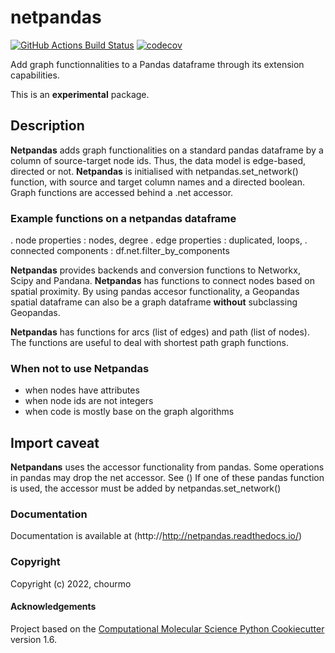 netpandas
==============================
[//]: # (Badges)
[![GitHub Actions Build Status](https://github.com/chourmo/netpandas/workflows/CI/badge.svg)](https://github.com/chourmo/netpandas/actions?query=workflow%3ACI)
[![codecov](https://codecov.io/gh/chourmo/netpandas/branch/master/graph/badge.svg)](https://codecov.io/gh/chourmo/netpandas/branch/master)


Add graph functionnalities to a Pandas dataframe through its extension capabilities.

This is an __experimental__ package.

## Description

**Netpandas** adds graph functionalities on a standard pandas dataframe by a column of source-target node ids. Thus, the data model is edge-based, directed or not.
**Netpandas** is initialised with netpandas.set_network() function, with source and target column names and a directed boolean.
Graph functions are accessed behind a .net accessor.

### Example functions on a netpandas dataframe

. node properties : nodes, degree
. edge properties : duplicated, loops, 
. connected components : df.net.filter_by_components

**Netpandas** provides backends and conversion functions to Networkx, Scipy and Pandana.
**Netpandas** has functions to connect nodes based on spatial proximity. By using pandas accesor functionality, a Geopandas spatial dataframe can also be a graph dataframe __without__ subclassing Geopandas.

**Netpandas** has functions for arcs (list of edges) and path (list of nodes). The functions are useful to deal with shortest path graph functions.


### When not to use Netpandas

- when nodes have attributes
- when node ids are not integers
- when code is mostly base on the graph algorithms

## Import caveat ##

**Netpandans** uses the accessor functionality from pandas. Some operations in pandas may drop the net accessor. See ()
If one of these pandas function is used, the accessor must be added by netpandas.set_network()

### Documentation

Documentation is available at (http://http://netpandas.readthedocs.io/)

### Copyright

Copyright (c) 2022, chourmo


#### Acknowledgements
 
Project based on the 
[Computational Molecular Science Python Cookiecutter](https://github.com/molssi/cookiecutter-cms) version 1.6.
